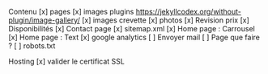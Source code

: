 Contenu
[x] pages 
[x] images plugins https://jekyllcodex.org/without-plugin/image-gallery/
[x] images crevette
[x] photos
[x] Revision prix
[x] Disponibilités
[x] Contact page
[x] sitemap.xml
[x] Home page : Carrousel
[x] Home page : Text
[x] google analytics
[ ] Envoyer mail 
[ ] Page que faire ? 
[ ] robots.txt

Hosting
[x] valider le certificat SSL

